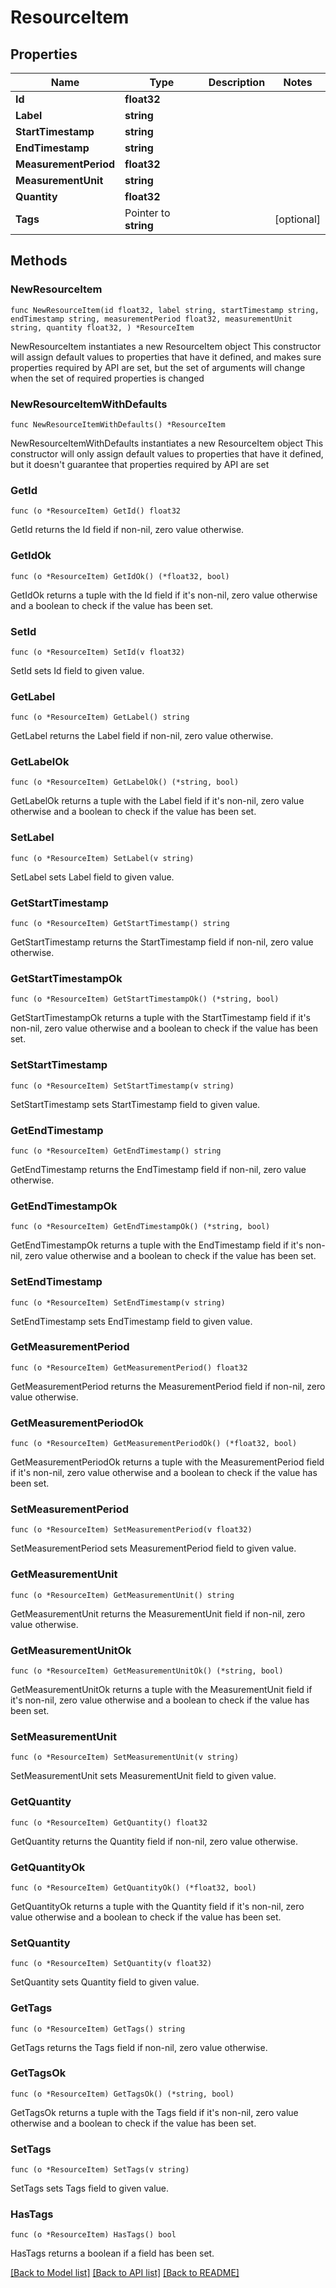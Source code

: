 # ResourceItem

## Properties

Name | Type | Description | Notes
------------ | ------------- | ------------- | -------------
**Id** | **float32** |  | 
**Label** | **string** |  | 
**StartTimestamp** | **string** |  | 
**EndTimestamp** | **string** |  | 
**MeasurementPeriod** | **float32** |  | 
**MeasurementUnit** | **string** |  | 
**Quantity** | **float32** |  | 
**Tags** | Pointer to **string** |  | [optional] 

## Methods

### NewResourceItem

`func NewResourceItem(id float32, label string, startTimestamp string, endTimestamp string, measurementPeriod float32, measurementUnit string, quantity float32, ) *ResourceItem`

NewResourceItem instantiates a new ResourceItem object
This constructor will assign default values to properties that have it defined,
and makes sure properties required by API are set, but the set of arguments
will change when the set of required properties is changed

### NewResourceItemWithDefaults

`func NewResourceItemWithDefaults() *ResourceItem`

NewResourceItemWithDefaults instantiates a new ResourceItem object
This constructor will only assign default values to properties that have it defined,
but it doesn't guarantee that properties required by API are set

### GetId

`func (o *ResourceItem) GetId() float32`

GetId returns the Id field if non-nil, zero value otherwise.

### GetIdOk

`func (o *ResourceItem) GetIdOk() (*float32, bool)`

GetIdOk returns a tuple with the Id field if it's non-nil, zero value otherwise
and a boolean to check if the value has been set.

### SetId

`func (o *ResourceItem) SetId(v float32)`

SetId sets Id field to given value.


### GetLabel

`func (o *ResourceItem) GetLabel() string`

GetLabel returns the Label field if non-nil, zero value otherwise.

### GetLabelOk

`func (o *ResourceItem) GetLabelOk() (*string, bool)`

GetLabelOk returns a tuple with the Label field if it's non-nil, zero value otherwise
and a boolean to check if the value has been set.

### SetLabel

`func (o *ResourceItem) SetLabel(v string)`

SetLabel sets Label field to given value.


### GetStartTimestamp

`func (o *ResourceItem) GetStartTimestamp() string`

GetStartTimestamp returns the StartTimestamp field if non-nil, zero value otherwise.

### GetStartTimestampOk

`func (o *ResourceItem) GetStartTimestampOk() (*string, bool)`

GetStartTimestampOk returns a tuple with the StartTimestamp field if it's non-nil, zero value otherwise
and a boolean to check if the value has been set.

### SetStartTimestamp

`func (o *ResourceItem) SetStartTimestamp(v string)`

SetStartTimestamp sets StartTimestamp field to given value.


### GetEndTimestamp

`func (o *ResourceItem) GetEndTimestamp() string`

GetEndTimestamp returns the EndTimestamp field if non-nil, zero value otherwise.

### GetEndTimestampOk

`func (o *ResourceItem) GetEndTimestampOk() (*string, bool)`

GetEndTimestampOk returns a tuple with the EndTimestamp field if it's non-nil, zero value otherwise
and a boolean to check if the value has been set.

### SetEndTimestamp

`func (o *ResourceItem) SetEndTimestamp(v string)`

SetEndTimestamp sets EndTimestamp field to given value.


### GetMeasurementPeriod

`func (o *ResourceItem) GetMeasurementPeriod() float32`

GetMeasurementPeriod returns the MeasurementPeriod field if non-nil, zero value otherwise.

### GetMeasurementPeriodOk

`func (o *ResourceItem) GetMeasurementPeriodOk() (*float32, bool)`

GetMeasurementPeriodOk returns a tuple with the MeasurementPeriod field if it's non-nil, zero value otherwise
and a boolean to check if the value has been set.

### SetMeasurementPeriod

`func (o *ResourceItem) SetMeasurementPeriod(v float32)`

SetMeasurementPeriod sets MeasurementPeriod field to given value.


### GetMeasurementUnit

`func (o *ResourceItem) GetMeasurementUnit() string`

GetMeasurementUnit returns the MeasurementUnit field if non-nil, zero value otherwise.

### GetMeasurementUnitOk

`func (o *ResourceItem) GetMeasurementUnitOk() (*string, bool)`

GetMeasurementUnitOk returns a tuple with the MeasurementUnit field if it's non-nil, zero value otherwise
and a boolean to check if the value has been set.

### SetMeasurementUnit

`func (o *ResourceItem) SetMeasurementUnit(v string)`

SetMeasurementUnit sets MeasurementUnit field to given value.


### GetQuantity

`func (o *ResourceItem) GetQuantity() float32`

GetQuantity returns the Quantity field if non-nil, zero value otherwise.

### GetQuantityOk

`func (o *ResourceItem) GetQuantityOk() (*float32, bool)`

GetQuantityOk returns a tuple with the Quantity field if it's non-nil, zero value otherwise
and a boolean to check if the value has been set.

### SetQuantity

`func (o *ResourceItem) SetQuantity(v float32)`

SetQuantity sets Quantity field to given value.


### GetTags

`func (o *ResourceItem) GetTags() string`

GetTags returns the Tags field if non-nil, zero value otherwise.

### GetTagsOk

`func (o *ResourceItem) GetTagsOk() (*string, bool)`

GetTagsOk returns a tuple with the Tags field if it's non-nil, zero value otherwise
and a boolean to check if the value has been set.

### SetTags

`func (o *ResourceItem) SetTags(v string)`

SetTags sets Tags field to given value.

### HasTags

`func (o *ResourceItem) HasTags() bool`

HasTags returns a boolean if a field has been set.


[[Back to Model list]](../README.md#documentation-for-models) [[Back to API list]](../README.md#documentation-for-api-endpoints) [[Back to README]](../README.md)


